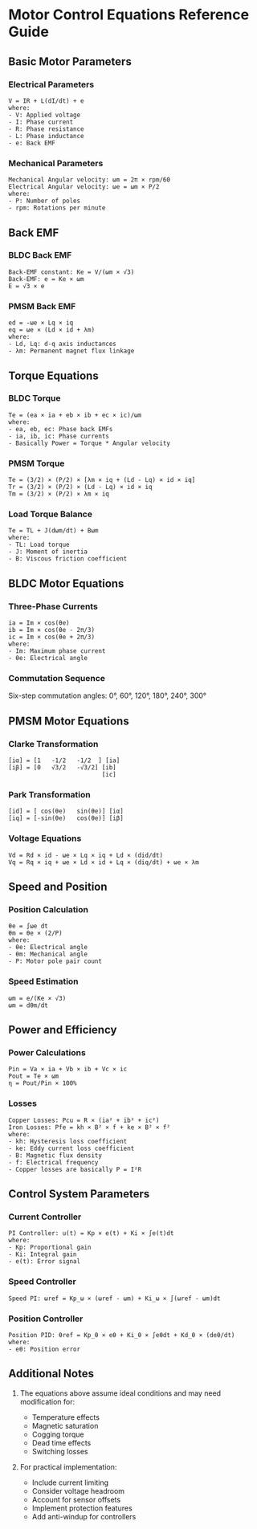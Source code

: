 # Motor Control Equations Reference Guide

## Basic Motor Parameters

### Electrical Parameters
```
V = IR + L(dI/dt) + e
where:
- V: Applied voltage
- I: Phase current
- R: Phase resistance
- L: Phase inductance
- e: Back EMF
```

### Mechanical Parameters
```
Mechanical Angular velocity: ωm = 2π × rpm/60
Electrical Angular velocity: ωe = ωm × P/2
where:
- P: Number of poles
- rpm: Rotations per minute
```

## Back EMF

### BLDC Back EMF
```
Back-EMF constant: Ke = V/(ωm × √3)
Back-EMF: e = Ke × ωm
E = √3 × e
```

### PMSM Back EMF
```
ed = -ωe × Lq × iq
eq = ωe × (Ld × id + λm)
where:
- Ld, Lq: d-q axis inductances
- λm: Permanent magnet flux linkage
```

## Torque Equations

### BLDC Torque
```
Te = (ea × ia + eb × ib + ec × ic)/ωm
where:
- ea, eb, ec: Phase back EMFs
- ia, ib, ic: Phase currents
- Basically Power = Torque * Angular velocity
```

### PMSM Torque
```
Te = (3/2) × (P/2) × [λm × iq + (Ld - Lq) × id × iq]
Tr = (3/2) × (P/2) × (Ld - Lq) × id × iq
Tm = (3/2) × (P/2) × λm × iq
```

### Load Torque Balance
```
Te = TL + J(dωm/dt) + Bωm
where:
- TL: Load torque
- J: Moment of inertia
- B: Viscous friction coefficient
```

## BLDC Motor Equations

### Three-Phase Currents
```
ia = Im × cos(θe)
ib = Im × cos(θe - 2π/3)
ic = Im × cos(θe + 2π/3)
where:
- Im: Maximum phase current
- θe: Electrical angle
```

### Commutation Sequence
Six-step commutation angles: 0°, 60°, 120°, 180°, 240°, 300°

## PMSM Motor Equations

### Clarke Transformation
```
[iα] = [1   -1/2   -1/2  ] [ia]
[iβ] = [0   √3/2   -√3/2] [ib]
                          [ic]
```

### Park Transformation
```
[id] = [ cos(θe)   sin(θe)] [iα]
[iq] = [-sin(θe)   cos(θe)] [iβ]
```

### Voltage Equations
```
Vd = Rd × id - ωe × Lq × iq + Ld × (did/dt)
Vq = Rq × iq + ωe × Ld × id + Lq × (diq/dt) + ωe × λm
```

## Speed and Position

### Position Calculation
```
θe = ∫ωe dt
θm = θe × (2/P)
where:
- θe: Electrical angle
- θm: Mechanical angle
- P: Motor pole pair count
```

### Speed Estimation
```
ωm = e/(Ke × √3)
ωm = dθm/dt
```

## Power and Efficiency

### Power Calculations
```
Pin = Va × ia + Vb × ib + Vc × ic
Pout = Te × ωm
η = Pout/Pin × 100%
```

### Losses
```
Copper Losses: Pcu = R × (ia² + ib² + ic²)
Iron Losses: Pfe = kh × B² × f + ke × B² × f²
where:
- kh: Hysteresis loss coefficient
- ke: Eddy current loss coefficient
- B: Magnetic flux density
- f: Electrical frequency
- Copper losses are basically P = I²R
```

## Control System Parameters

### Current Controller
```
PI Controller: u(t) = Kp × e(t) + Ki × ∫e(t)dt
where:
- Kp: Proportional gain
- Ki: Integral gain
- e(t): Error signal
```

### Speed Controller
```
Speed PI: ωref = Kp_ω × (ωref - ωm) + Ki_ω × ∫(ωref - ωm)dt
```

### Position Controller
```
Position PID: θref = Kp_θ × eθ + Ki_θ × ∫eθdt + Kd_θ × (deθ/dt)
where:
- eθ: Position error
```

## Additional Notes

1. The equations above assume ideal conditions and may need modification for:
   - Temperature effects
   - Magnetic saturation
   - Cogging torque
   - Dead time effects
   - Switching losses

2. For practical implementation:
   - Include current limiting
   - Consider voltage headroom
   - Account for sensor offsets
   - Implement protection features
   - Add anti-windup for controllers